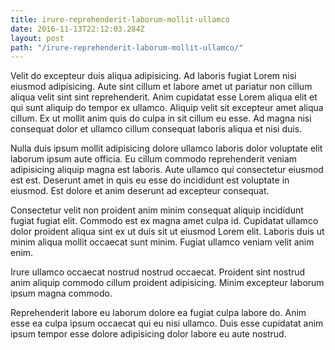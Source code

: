 ```yaml
---
title: irure-reprehenderit-laborum-mollit-ullamco
date: 2016-11-13T22:12:03.284Z
layout: post
path: "/irure-reprehenderit-laborum-mollit-ullamco/"
---
```


Velit do excepteur duis aliqua adipisicing. Ad laboris fugiat Lorem nisi eiusmod adipisicing. Aute sint cillum et labore amet ut pariatur non cillum aliqua velit sint sint reprehenderit. Anim cupidatat esse Lorem aliqua elit et qui sunt aliquip do tempor ex ullamco. Aliquip velit sit excepteur amet aliqua cillum. Ex ut mollit anim quis do culpa in sit cillum eu esse. Ad magna nisi consequat dolor et ullamco cillum consequat laboris aliqua et nisi duis.

Nulla duis ipsum mollit adipisicing dolore ullamco laboris dolor voluptate elit laborum ipsum aute officia. Eu cillum commodo reprehenderit veniam adipisicing aliquip magna est laboris. Aute ullamco qui consectetur eiusmod est est. Deserunt amet in quis eu esse do incididunt est voluptate in eiusmod. Est dolore et anim deserunt ad excepteur consequat.

Consectetur velit non proident anim minim consequat aliquip incididunt fugiat fugiat elit. Commodo est ex magna amet culpa id. Cupidatat ullamco dolor proident aliqua sint ex ut duis sit ut eiusmod Lorem elit. Laboris duis ut minim aliqua mollit occaecat sunt minim. Fugiat ullamco veniam velit anim enim.

Irure ullamco occaecat nostrud nostrud occaecat. Proident sint nostrud anim aliquip commodo cillum proident adipisicing. Minim excepteur laborum ipsum magna commodo.

Reprehenderit labore eu laborum dolore ea fugiat culpa labore do. Anim esse ea culpa ipsum occaecat qui eu nisi ullamco. Duis esse cupidatat anim ipsum tempor esse dolore adipisicing dolor labore eu aute nostrud.